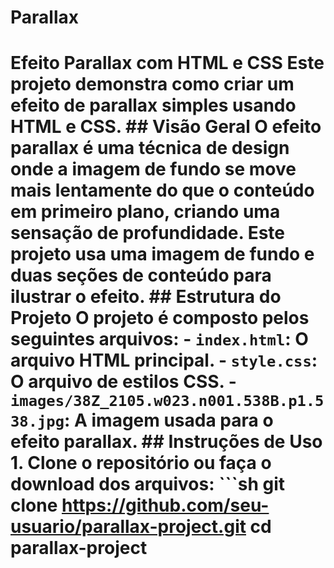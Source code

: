 # Parallax
 # Efeito Parallax com HTML e CSS  Este projeto demonstra como criar um efeito de parallax simples usando HTML e CSS.  ## Visão Geral  O efeito parallax é uma técnica de design onde a imagem de fundo se move mais lentamente do que o conteúdo em primeiro plano, criando uma sensação de profundidade. Este projeto usa uma imagem de fundo e duas seções de conteúdo para ilustrar o efeito.  ## Estrutura do Projeto  O projeto é composto pelos seguintes arquivos:  - `index.html`: O arquivo HTML principal. - `style.css`: O arquivo de estilos CSS. - `images/38Z_2105.w023.n001.538B.p1.538.jpg`: A imagem usada para o efeito parallax.  ## Instruções de Uso  1. **Clone o repositório ou faça o download dos arquivos:**     ```sh    git clone https://github.com/seu-usuario/parallax-project.git    cd parallax-project
